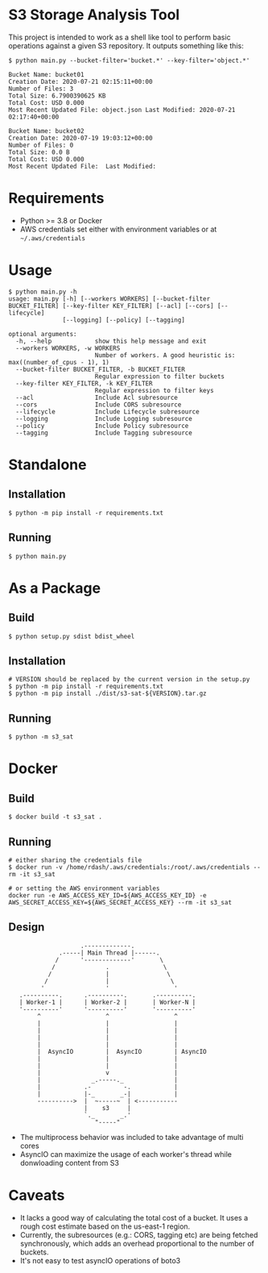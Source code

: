 # S3 Storage Analysis Tool

This project is intended to work as a shell like tool to perform basic operations against a given S3 repository.
It outputs something like this:
```
$ python main.py --bucket-filter='bucket.*' --key-filter='object.*'

Bucket Name: bucket01
Creation Date: 2020-07-21 02:15:11+00:00
Number of Files: 3
Total Size: 6.7900390625 KB
Total Cost: USD 0.000
Most Recent Updated File: object.json Last Modified: 2020-07-21 02:17:40+00:00

Bucket Name: bucket02
Creation Date: 2020-07-19 19:03:12+00:00
Number of Files: 0
Total Size: 0.0 B
Total Cost: USD 0.000
Most Recent Updated File:  Last Modified:
```

# Requirements
- Python >= 3.8 or Docker
- AWS credentials set either with environment variables or at `~/.aws/credentials`

# Usage
```
$ python main.py -h
usage: main.py [-h] [--workers WORKERS] [--bucket-filter BUCKET_FILTER] [--key-filter KEY_FILTER] [--acl] [--cors] [--lifecycle]
               [--logging] [--policy] [--tagging]

optional arguments:
  -h, --help            show this help message and exit
  --workers WORKERS, -w WORKERS
                        Number of workers. A good heuristic is: max((number_of_cpus - 1), 1)
  --bucket-filter BUCKET_FILTER, -b BUCKET_FILTER
                        Regular expression to filter buckets
  --key-filter KEY_FILTER, -k KEY_FILTER
                        Regular expression to filter keys
  --acl                 Include Acl subresource
  --cors                Include CORS subresource
  --lifecycle           Include Lifecycle subresource
  --logging             Include Logging subresource
  --policy              Include Policy subresource
  --tagging             Include Tagging subresource

```

# Standalone
## Installation
```
$ python -m pip install -r requirements.txt
```
## Running
```
$ python main.py
```

# As a Package
## Build
```
$ python setup.py sdist bdist_wheel
```
## Installation
```
# VERSION should be replaced by the current version in the setup.py
$ python -m pip install -r requirements.txt
$ python -m pip install ./dist/s3-sat-${VERSION}.tar.gz
```
## Running
```
$ python -m s3_sat
```

# Docker
## Build
```
$ docker build -t s3_sat .
```
## Running
```
# either sharing the credentials file
$ docker run -v /home/rdash/.aws/credentials:/root/.aws/credentials --rm -it s3_sat

# or setting the AWS environment variables
docker run -e AWS_ACCESS_KEY_ID=${AWS_ACCESS_KEY_ID} -e AWS_SECRET_ACCESS_KEY=${AWS_SECRET_ACCESS_KEY} --rm -it s3_sat
```

## Design
```
                    .-------------.
              .-----| Main Thread |------.
             /      '-------------'       \
            /              .               \
           /               |                \
          /                |                 \
         '                 '                  '
   .----------.      .----------.       .----------.
   | Worker-1 |      | Worker-2 |       | Worker-N |
   '----------'      '----------'       '----------'
        ^                  ^                  ^
        |                  |                  |
        |                  |                  |
        |                  |                  |
        |                  |                  |
        |  AsyncIO         |  AsyncIO         | AsyncIO
        |                  |                  |
        |                  |                  |
        |                  v                  |
        |              _.-----._              |
        |            .-         -.            |
        |            |-_       _-|            |
        ---------->  |  ~-----~  | <-----------
                     |    s3     |
                     `._       _.'
                        "-----"   
```

- The multiprocess behavior was included to take advantage of multi cores
- AsyncIO can maximize the usage of each worker's thread while donwloading content from S3

# Caveats
- It lacks a good way of calculating the total cost of a bucket. It uses a rough cost estimate based on the us-east-1 region.
- Currently, the subresources (e.g.: CORS, tagging etc) are being fetched synchronously, which adds an overhead proportional to the number of buckets.
- It's not easy to test asyncIO operations of boto3
